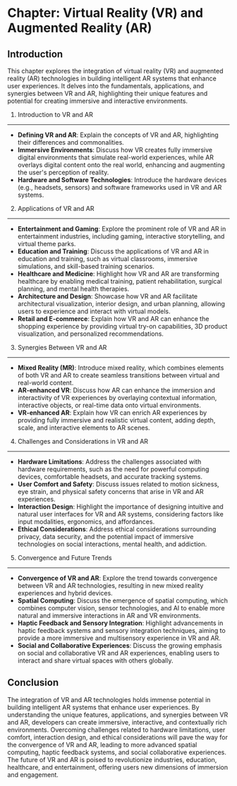 Chapter: Virtual Reality (VR) and Augmented Reality (AR)
========================================================

Introduction
------------

This chapter explores the integration of virtual reality (VR) and augmented reality (AR) technologies in building intelligent AR systems that enhance user experiences. It delves into the fundamentals, applications, and synergies between VR and AR, highlighting their unique features and potential for creating immersive and interactive environments.

1. Introduction to VR and AR
----------------------------

* **Defining VR and AR**: Explain the concepts of VR and AR, highlighting their differences and commonalities.
* **Immersive Environments**: Discuss how VR creates fully immersive digital environments that simulate real-world experiences, while AR overlays digital content onto the real world, enhancing and augmenting the user's perception of reality.
* **Hardware and Software Technologies**: Introduce the hardware devices (e.g., headsets, sensors) and software frameworks used in VR and AR systems.

2. Applications of VR and AR
----------------------------

* **Entertainment and Gaming**: Explore the prominent role of VR and AR in entertainment industries, including gaming, interactive storytelling, and virtual theme parks.
* **Education and Training**: Discuss the applications of VR and AR in education and training, such as virtual classrooms, immersive simulations, and skill-based training scenarios.
* **Healthcare and Medicine**: Highlight how VR and AR are transforming healthcare by enabling medical training, patient rehabilitation, surgical planning, and mental health therapies.
* **Architecture and Design**: Showcase how VR and AR facilitate architectural visualization, interior design, and urban planning, allowing users to experience and interact with virtual models.
* **Retail and E-commerce**: Explain how VR and AR can enhance the shopping experience by providing virtual try-on capabilities, 3D product visualization, and personalized recommendations.

3. Synergies Between VR and AR
------------------------------

* **Mixed Reality (MR)**: Introduce mixed reality, which combines elements of both VR and AR to create seamless transitions between virtual and real-world content.
* **AR-enhanced VR**: Discuss how AR can enhance the immersion and interactivity of VR experiences by overlaying contextual information, interactive objects, or real-time data onto virtual environments.
* **VR-enhanced AR**: Explain how VR can enrich AR experiences by providing fully immersive and realistic virtual content, adding depth, scale, and interactive elements to AR scenes.

4. Challenges and Considerations in VR and AR
---------------------------------------------

* **Hardware Limitations**: Address the challenges associated with hardware requirements, such as the need for powerful computing devices, comfortable headsets, and accurate tracking systems.
* **User Comfort and Safety**: Discuss issues related to motion sickness, eye strain, and physical safety concerns that arise in VR and AR experiences.
* **Interaction Design**: Highlight the importance of designing intuitive and natural user interfaces for VR and AR systems, considering factors like input modalities, ergonomics, and affordances.
* **Ethical Considerations**: Address ethical considerations surrounding privacy, data security, and the potential impact of immersive technologies on social interactions, mental health, and addiction.

5. Convergence and Future Trends
--------------------------------

* **Convergence of VR and AR**: Explore the trend towards convergence between VR and AR technologies, resulting in new mixed reality experiences and hybrid devices.
* **Spatial Computing**: Discuss the emergence of spatial computing, which combines computer vision, sensor technologies, and AI to enable more natural and immersive interactions in AR and VR environments.
* **Haptic Feedback and Sensory Integration**: Highlight advancements in haptic feedback systems and sensory integration techniques, aiming to provide a more immersive and multisensory experience in VR and AR.
* **Social and Collaborative Experiences**: Discuss the growing emphasis on social and collaborative VR and AR experiences, enabling users to interact and share virtual spaces with others globally.

Conclusion
----------

The integration of VR and AR technologies holds immense potential in building intelligent AR systems that enhance user experiences. By understanding the unique features, applications, and synergies between VR and AR, developers can create immersive, interactive, and contextually rich environments. Overcoming challenges related to hardware limitations, user comfort, interaction design, and ethical considerations will pave the way for the convergence of VR and AR, leading to more advanced spatial computing, haptic feedback systems, and social collaborative experiences. The future of VR and AR is poised to revolutionize industries, education, healthcare, and entertainment, offering users new dimensions of immersion and engagement.
